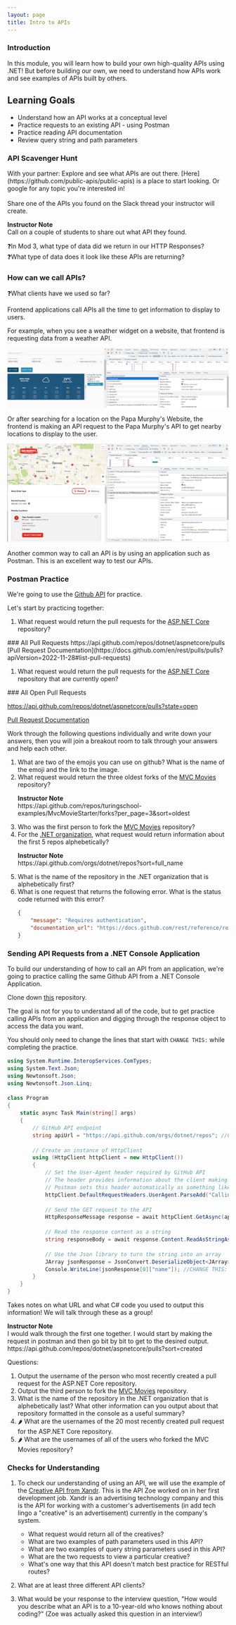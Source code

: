 ```yaml
---
layout: page
title: Intro to APIs
---
```


### Introduction

In this module, you will learn how to build your own high-quality APIs using .NET! But before building our own, we need to understand how APIs work and see examples of APIs built by others.

## Learning Goals

* Understand how an API works at a conceptual level
* Practice requests to an existing API - using Postman
* Practice reading API documentation
* Review query string and path parameters

### API Scavenger Hunt

<section class="call-to-action" markdown="1">
With your partner: Explore and see what APIs are out there. [Here](https://github.com/public-apis/public-apis) is a place to start looking. Or google for any topic you're interested in! <br> <br> Share one of the APIs you found on the Slack thread your instructor will create.
</section>

<aside class="instructor-notes" markdown="1">
    <p><strong>Instructor Note</strong><br> Call on a couple of students to share out what API they found.</p>
</aside>

❓In Mod 3, what type of data did we return in our HTTP Responses? <br>
❓What type of data does it look like these APIs are returning?


### How can we call APIs?
❓What clients have we used so far?

Frontend applications call APIs all the time to get information to display to users. 

For example, when you see a weather widget on a website, that frontend is requesting data from a weather API.

![Weather Widget API call](/assets/images/module4/Week2/weather_example.png)

Or after searching for a location on the Papa Murphy's Website, the frontend is making an API request to the Papa Murphy's API to get nearby locations to display to the user.

![Papa Murphy's API call](/assets/images/module4/Week2/papamurphys_example.png)

Another common way to call an API is by using an application such as Postman. This is an excellent way to test our APIs.

### Postman Practice

We're going to use the [Github API](https://docs.github.com/en/rest?apiVersion=2022-11-28) for practice.

Let's start by practicing together:
1. What request would return the pull requests for the [ASP.NET Core](https://github.com/dotnet/aspnetcore/) repository?

<section class="answer" markdown="1">
### All Pull Requests
https://api.github.com/repos/dotnet/aspnetcore/pulls
[Pull Request Documentation](https://docs.github.com/en/rest/pulls/pulls?apiVersion=2022-11-28#list-pull-requests)
</section>

1. What request would return the pull requests for the [ASP.NET Core](https://github.com/dotnet/aspnetcore/) repository that are currently open?

<section class="answer" markdown="1">
### All Open Pull Requests

https://api.github.com/repos/dotnet/aspnetcore/pulls?state=open

[Pull Request Documentation](https://docs.github.com/en/rest/pulls/pulls?apiVersion=2022-11-28#list-pull-requests)
</section>

<section class="call-to-action" markdown="1">
Work through the following questions individually and write down your answers, then you will join a breakout room to talk through your answers and help each other.
</section>

1. What are two of the emojis you can use on github? What is the name of the emoji and the link to the image.
1. What request would return the three oldest forks of the [MVC Movies](https://github.com/turingschool-examples/MvcMovieStarter) repository?
    <aside class="instructor-notes" markdown="1">
        <p><strong>Instructor Note</strong><br>
        https://api.github.com/repos/turingschool-examples/MvcMovieStarter/forks?per_page=3&sort=oldest
        </p>
    </aside>
1. Who was the first person to fork the [MVC Movies](https://github.com/turingschool-examples/MvcMovieStarter) repository?
1. For the [.NET organization](https://github.com/dotnet), what request would return information about the first 5 repos alphebetically?
    <aside class="instructor-notes" markdown="1">
        <p><strong>Instructor Note</strong><br>https://api.github.com/orgs/dotnet/repos?sort=full_name</p>
    </aside>
1. What is the name of the repository in the .NET organization that is alphebetically first?
1. What is one request that returns the following error. What is the status code returned with this error?
    ```json
    {
        "message": "Requires authentication",
        "documentation_url": "https://docs.github.com/rest/reference/repos#create-an-organization-repository"
    }
    ```

### Sending API Requests from a .NET Console Application

To build our understanding of how to call an API from an application, we're going to practice calling the same Github API from a .NET Console Application.

Clone down [this](https://github.com/turingschool-examples/CallingAPIsPractice) repository.

The goal is not for you to understand all of the code, but to get practice calling APIs from an application and digging through the response object to access the data you want.

You should only need to change the lines that start with `CHANGE THIS:` while completing the practice.

```c#
using System.Runtime.InteropServices.ComTypes;
using System.Text.Json;
using Newtonsoft.Json;
using Newtonsoft.Json.Linq;

class Program
{
    static async Task Main(string[] args)
    {
        // GitHub API endpoint
        string apiUrl = "https://api.github.com/orgs/dotnet/repos"; //CHANGE THIS: THE URL

        // Create an instance of HttpClient
        using (HttpClient httpClient = new HttpClient())
        {
            // Set the User-Agent header required by GitHub API
            // The header provides information about the client making the request and helps the server identify the type of client, its operating system, and version information.
            // Postman sets this header automatically as something like PostmanRuntime/7.32.3
            httpClient.DefaultRequestHeaders.UserAgent.ParseAdd("CallingAPIsPractice/1.0");

            // Send the GET request to the API
            HttpResponseMessage response = await httpClient.GetAsync(apiUrl);

            // Read the response content as a string
            string responseBody = await response.Content.ReadAsStringAsync();

            // Use the Json library to turn the string into an array
            JArray jsonResponse = JsonConvert.DeserializeObject<JArray>(responseBody);
            Console.WriteLine(jsonResponse[0]["name"]); //CHANGE THIS: THE WAY YOU ACCESS THE RESPONSE DATA
        }
    }
}

```

Takes notes on what URL and what C# code you used to output this information! We will talk through these as a group!

<aside class="instructor-notes" markdown="1">
    <p><strong>Instructor Note</strong><br>I would walk through the first one together. I would start by making the request in postman and then go bit by bit to get to the desired output. https://api.github.com/repos/dotnet/aspnetcore/pulls?sort=created </p>
</aside>

Questions:
1. Output the username of the person who most recently created a pull request for the ASP.NET Core repository.
1. Output the third person to fork the [MVC Movies](https://github.com/turingschool-examples/MvcMovieStarter) repository.
1. What is the name of the repository in the .NET organization that is alphebetically last? What other information can you output about that repository formatted in the console as a useful summary?
1. 🌶️ What are the usernames of the 20 most recently created pull request for the ASP.NET Core repository.
1. 🌶️ What are the usernames of all of the users who forked the MVC Movies repository?

### Checks for Understanding

1. 
    To check our understanding of using an API, we will use the example of the [Creative API from Xandr](https://docs.xandr.com/bundle/xandr-api/page/creative-service.html). This is the API Zoe worked on in her first development job. Xandr is an advertising technology company and this is the API for working with a customer's advertisements (in add tech lingo a "creative" is an advertisement) currently in the company's system.

    * What request would return all of the creatives?
    * What are two examples of path parameters used in this API?
    * What are two examples of query string parameters used in this API?
    * What are the two requests to view a particular creative?
    * What's one way that this API doesn't match best practice for RESTful routes?

2. What are at least three different API clients?

3. What would be your response to the interview question, "How would you describe what an API is to a 10-year-old who knows nothing about coding?" (Zoe was actually asked this question in an interview!)